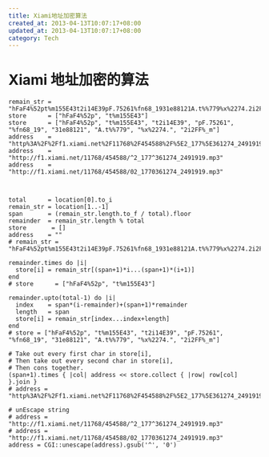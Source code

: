 ```yaml
---
title: Xiami地址加密算法
created_at: 2013-04-13T10:07:17+08:00
updated_at: 2013-04-13T10:07:17+08:00
category: Tech
---
```


# Xiami 地址加密的算法

    remain_str = "hFaF4%52pt%m155E43t2i14E39pF.75261%fn68_1931e88121A.t%%779%x%2274.2i2FF%_m"
    store      = ["hFaF4%52p", "t%m155E43"]
    store      = ["hFaF4%52p", "t%m155E43", "t2i14E39", "pF.75261", "%fn68_19", "31e88121", "A.t%%779", "%x%2274.", "2i2FF%_m"]
    address    = "http%3A%2F%2Ff1.xiami.net%2F11768%2F454588%2F%5E2_177%5E361274_2491919.mp3"
    address    = "http://f1.xiami.net/11768/454588/^2_177^361274_2491919.mp3"
    address    = "http://f1.xiami.net/11768/454588/02_1770361274_2491919.mp3"



    total      = location[0].to_i
    remain_str = location[1..-1]
    span       = (remain_str.length.to_f / total).floor
    remainder  = remain_str.length % total
    store       = []
    address    = ""
    # remain_str = "hFaF4%52pt%m155E43t2i14E39pF.75261%fn68_1931e88121A.t%%779%x%2274.2i2FF%_m"

    remainder.times do |i|
      store[i] = remain_str[(span+1)*i...(span+1)*(i+1)]
    end
    # store      = ["hFaF4%52p", "t%m155E43"]

    remainder.upto(total-1) do |i|
      index    = span*(i-remainder)+(span+1)*remainder
      length   = span
      store[i] = remain_str[index...index+length]
    end
    # store = ["hFaF4%52p", "t%m155E43", "t2i14E39", "pF.75261", "%fn68_19", "31e88121", "A.t%%779", "%x%2274.", "2i2FF%_m"]

    # Take out every first char in store[i],
    # Then take out every second char in store[i],
    # Then cons together.
    (span+1).times { |col| address << store.collect { |row| row[col] }.join }
    # address = "http%3A%2F%2Ff1.xiami.net%2F11768%2F454588%2F%5E2_177%5E361274_2491919.mp3"

    # unEscape string
    # address = "http://f1.xiami.net/11768/454588/^2_177^361274_2491919.mp3"
    # address = "http://f1.xiami.net/11768/454588/02_1770361274_2491919.mp3"
    address = CGI::unescape(address).gsub('^', '0')

